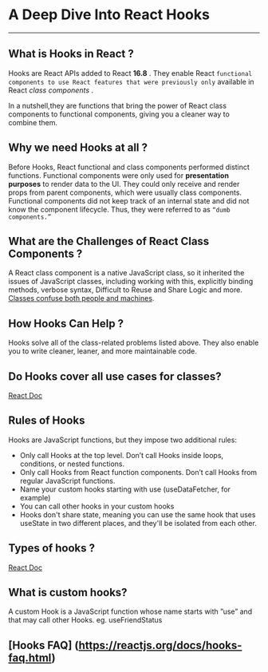 # A Deep Dive Into React Hooks

---

## What is Hooks in React ?

Hooks are React APIs added to React **16.8** . They enable React `functional components to use React features that were previously only` available in React _class components_ .

In a nutshell,they are functions that bring the power of React class components to functional components, giving you a cleaner way to combine them.

## Why we need Hooks at all ?

Before Hooks, React functional and class components performed distinct functions.
Functional components were only used for **presentation purposes** to render data to the UI. They could only receive and render props from parent components, which were usually class components.
Functional components did not keep track of an internal state and did not know the component lifecycle.
Thus, they were referred to as `“dumb components.”`

## What are the Challenges of React Class Components ?

A React class component is a native JavaScript class, so it inherited the issues of JavaScript classes, including working with this, explicitly binding methods, verbose syntax, Difficult to Reuse and Share Logic and more. [Classes confuse both people and machines](https://reactjs.org/docs/hooks-intro.html#classes-confuse-both-people-and-machines).

## How Hooks Can Help ?

Hooks solve all of the class-related problems listed above. They also enable you to write cleaner, leaner, and more maintainable code.

## Do Hooks cover all use cases for classes?

[React Doc](https://reactjs.org/docs/hooks-faq.html#do-hooks-cover-all-use-cases-for-classes)

## Rules of Hooks

Hooks are JavaScript functions, but they impose two additional rules:

- Only call Hooks at the top level. Don’t call Hooks inside loops, conditions, or nested functions.
- Only call Hooks from React function components. Don’t call Hooks from regular JavaScript functions.
- Name your custom hooks starting with use (useDataFetcher, for example)
- You can call other hooks in your custom hooks
- Hooks don't share state, meaning you can use the same hook that uses useState in two different places, and they'll be isolated from each other.

## Types of hooks ?

[React Doc](https://reactjs.org/docs/hooks-reference.html)

## What is custom hooks?

A custom Hook is a JavaScript function whose name starts with ”use” and that may call other Hooks.
eg. useFriendStatus

## [Hooks FAQ] (https://reactjs.org/docs/hooks-faq.html)
